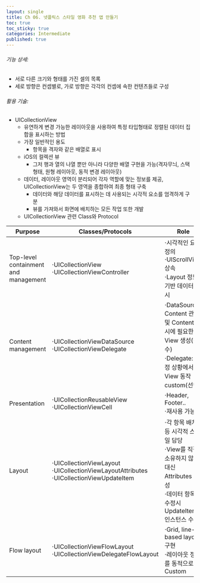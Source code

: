 ```yaml
---
layout: single
title: Ch 06. 넷플릭스 스타일 영화 추천 앱 만들기
toc: true
toc_sticky: true
categories: Intermediate
published: true
---
```


###### 기능 상세:
- 서로 다른 크기와 형태를 가진 셀의 목록
- 세로 방향은 컨셉별로, 가로 방향은 각각의 컨셉에 속한 컨텐츠들로 구성 

###### 활용 기술:
- UICollectionView
    - 유연하게 변경 가능한 레이아웃을 사용하여 특정 타입형태로 정렬된 데이터 집합을 표시하는 방법
    - 가장 일반적인 용도
        - 항목을 격자와 같은 배열로 표시
    - iOS의 컬렉션 뷰
        - 그저 행과 열의 나열 뿐만 아니라 다양한 배열 구현을 가능(격자무늬, 스택형태, 원형 레이아웃, 동적 변경 레이아웃)
    - 데이터, 레이아웃 영역이 분리되어 각자 역할에 맞는 정보를 제공, UICollectionView는 두 영역을 종합하여 최종 형태 구축
        - 데이터와 해당 데이터를 표시하는 데 사용되는 시각적 요소를 엄격하게 구분 
        - 뷰를 가져와서 화면에 배치하는 모든 작업 또한 개발
    - UICollectionView  관련 Class와 Protocol

|Purpose|Classes/Protocols|Role|
|---|---|---|
|Top-level containment and management|⋅UICollectionView<br/>⋅UICollectionViewController|⋅시각적인 요소 정의<br/>⋅UIScrollView 상속<br/>⋅Layout 정보 기반 데이터 표시|
|Content management|⋅UICollectionViewDataSource<br/>⋅UICollectionViewDelegate|⋅DataSource: Content 관리 및 Content 표시에 필요한 View 생성(필수)<br/>⋅Delegate: 특정 상황에서 View 동작 custom(선택)|
|Presentation|⋅UICollectionReusableView<br/>⋅UICollectionViewCell|⋅Header, Footer..<br/>⋅재사용 가능|
|Layout|⋅UICollectionViewLayout<br/>⋅UICollectionViewLayoutAttributes<br/>⋅UICollectionViewUpdateItem|⋅각 항목 배치 등 시각적 스타일 담당<br/>⋅View를 직접 소유하지 않는 대신 Attributes 생성<br/>⋅데이터 항목 수정시 UpdateItem 인스턴스 수신|
|Flow layout|⋅UICollectionViewFlowLayout<br/>⋅UICollectionViewDelegateFlowLayout|⋅Grid, line-based layout 구현<br/>⋅레이아웃 정보를 동적으로 Custom|
